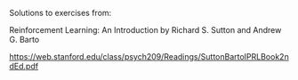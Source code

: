 Solutions to exercises from:

Reinforcement Learning: An Introduction by Richard S. Sutton and Andrew G. Barto

https://web.stanford.edu/class/psych209/Readings/SuttonBartoIPRLBook2ndEd.pdf
